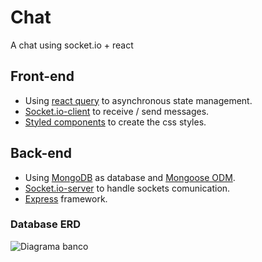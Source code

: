 # Chat
A chat using socket.io + react

## Front-end
- Using [react query](https://tanstack.com/query/latest) to asynchronous state management.
- [Socket.io-client](https://socket.io/docs/v4/client-api/) to receive / send messages.
- [Styled components](https://styled-components.com/) to create the css styles.

## Back-end
- Using [MongoDB](https://www.mongodb.com/) as database and [Mongoose ODM](https://mongoosejs.com/).
- [Socket.io-server](https://socket.io/docs/v4/server-api/) to handle sockets comunication.
- [Express](https://expressjs.com/pt-br/) framework.

### Database ERD
![Diagrama banco](https://github.com/Gischenato/chat/assets/45777166/0eaebf65-03c8-48c4-b5ac-ecca9df2bbc0)
